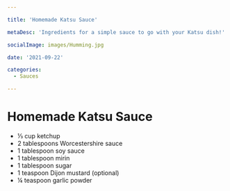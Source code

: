 ```yaml
---

title: 'Homemade Katsu Sauce'

metaDesc: 'Ingredients for a simple sauce to go with your Katsu dish!'

socialImage: images/Humming.jpg

date: '2021-09-22'

categories:
  - Sauces

---
```


# Homemade Katsu Sauce

- ⅓ cup ketchup
- 2 tablespoons Worcestershire sauce
- 1 tablespoon soy sauce
- 1 tablespoon mirin
- 1 tablespoon sugar
- 1 teaspoon Dijon mustard (optional)
- ¼ teaspoon garlic powder
